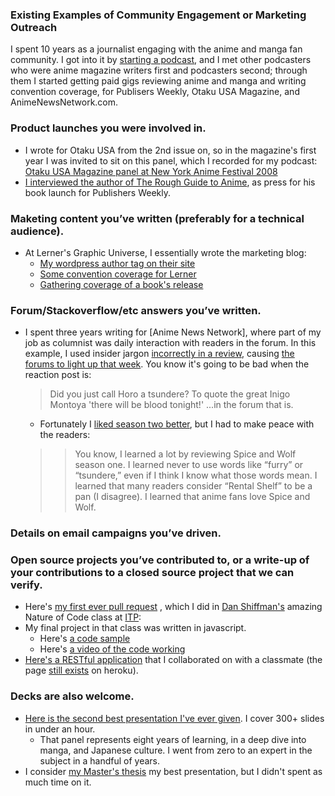 ### Existing Examples of Community Engagement or Marketing Outreach

I spent 10 years as a journalist engaging with the anime and manga fan community. I got into it by [starting a podcast](https://itunes.apple.com/us/podcast/ninja-consultant-podcast/id74941727?mt=2), and I met other podcasters who were anime magazine writers first and podcasters second; through them I started getting paid gigs reviewing anime and manga and writing convention coverage, for Publisers Weekly, Otaku USA Magazine, and AnimeNewsNetwork.com.

### Product launches you were involved in.
  - I wrote for Otaku USA from the 2nd issue on, so in the magazine's first year I was invited to sit on this panel, which I recorded for my podcast: [Otaku USA Magazine panel at New York Anime Festival 2008](http://ninjaconsultant.com/?m=200811)
  - [I interviewed the author of The Rough Guide to Anime](https://www.publishersweekly.com/pw/by-topic/new-titles/adult-announcements/article/12974-an-anime-canon-for-all.html), as press for his book launch for Publishers Weekly.

### Maketing content you’ve written (preferably for a technical audience).
- At Lerner's Graphic Universe, I essentially wrote the marketing blog:
   -  [My wordpress author tag on their site](https://graphicuniverse.wordpress.com/author/erinfinnegan/)
   -  [Some convention coverage for Lerner](https://graphicuniverse.wordpress.com/2010/04/28/mocca2010/)
   -  [Gathering coverage of a book's release](https://graphicuniverse.wordpress.com/2010/08/25/early-praise-for-nolas-worlds/)

### Forum/Stackoverflow/etc answers you’ve written.
- I spent three years writing for [Anime News Network], where part of my job as columnist was daily interaction with readers in the forum. In this example, I used insider jargon [incorrectly in a review](https://www.animenewsnetwork.com/shelf-life/2010-01-04#spice), causing [the forums to light up that week](https://www.animenewsnetwork.com/bbs/phpBB2/viewtopic.php?t=126151).  You know it's going to be bad when the reaction post is:
   > Did you just call Horo a tsundere? To quote the great Inigo Montoya 'there will be blood tonight!' ...in the forum that is. 
   
  - Fortunately I [liked season two better](https://www.animenewsnetwork.com/shelf-life/2011-09-26#spice), but I had to make peace with the readers:
  
  
   >> You know, I learned a lot by reviewing Spice and Wolf season one. I learned never to use words like “furry” or “tsundere,” even if I think I know what those words mean. I learned that many readers consider “Rental Shelf” to be a pan (I disagree). I learned that anime fans love Spice and Wolf.

### Details on email campaigns you’ve driven.


### Open source projects you’ve contributed to, or a write-up of your contributions to a closed source project that we can verify.
  - Here's [my first ever pull request](https://github.com/shiffman/The-Nature-of-Code-S14/pull/1) , which I did in [Dan Shiffman's](https://www.youtube.com/user/shiffman) amazing Nature of Code class at [ITP](https://tisch.nyu.edu/itp): 
 - My final project in that class was written in javascript.
    - Here's [a code sample](https://github.com/ErinFinnegan/Omnomitron/blob/master/itallhappenshere.js)
    - Here's [a video of the code working](https://vimeo.com/100457165)
- [Here's a RESTful application](https://github.com/kinasmith/isTheFloorFeeding/blob/master/heroku/public/index.html) that I collaborated on with a classmate (the page [still exists](http://isthefloorfeeding.herokuapp.com/) on heroku).

###  Decks are also welcome.
 - [Here is the second best presentation I've ever given](https://vimeo.com/30828018).  I cover 300+ slides in under an hour. 
   - That panel represents eight years of learning, in a deep dive into manga, and Japanese culture. I went from zero to an expert in the subject in a handful of years.
 - I consider [my Master's thesis](https://vimeo.com/128758304) my best presentation, but I didn't spent as much time on it.






